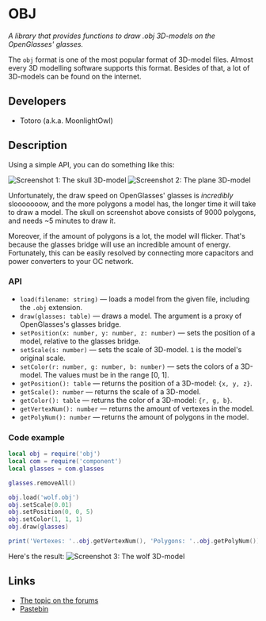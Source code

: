 # OBJ
*A library that provides functions to draw .obj 3D-models on the OpenGlasses' glasses.*

The `obj` format is one of the most popular format of 3D-model files. Almost every 3D modelling software supports this format. Besides of that, a lot of 3D-models can be found on the internet.

## Developers
* Totoro (a.k.a. MoonlightOwl)

## Description

Using a simple API, you can do something like this:

![Screenshot 1: The skull 3D-model](https://lh3.googleusercontent.com/-WcuSQWZ7hCQ/VeGOQHneL9I/AAAAAAAABHc/dUt_JiOU1DE/s912-Ic42/2015-08-29_12.46.39.png)
![Screenshot 2: The plane 3D-model](https://lh3.googleusercontent.com/-2M1dCbZpoW8/VeGcXo2vzOI/AAAAAAAABJQ/dPnfVnYdaHo/s912-Ic42/2015-08-29_13.46.28.png)

Unfortunately, the draw speed on OpenGlasses' glasses is *incredibly* slooooooow, and the more polygons a model has, the longer time it will take to draw a model. The skull on screenshot above consists of 9000 polygons, and needs ~5 minutes to draw it.

Moreover, if the amount of polygons is a lot, the model will flicker. That's because the glasses bridge will use an incredible amount of energy. Fortunately, this can be easily resolved by connecting more capacitors and power converters to your OC network.

### API
* `load(filename: string)` — loads a model from the given file, including the `.obj` extension.
* `draw(glasses: table)` — draws a model. The argument is a proxy of OpenGlasses's glasses bridge.
* `setPosition(x: number, y: number, z: number)` — sets the position of a model, relative to the glasses bridge.
* `setScale(s: number)` — sets the scale of 3D-model. `1` is the model's original scale.
* `setColor(r: number, g: number, b: number)` — sets the colors of a 3D-model. The values must be in the range [0, 1].
* `getPosition(): table` — returns the position of a 3D-model: `{x, y, z}`.
* `getScale(): number` — returns the scale of a 3D-model.
* `getColor(): table` — returns the color of a 3D-model: `{r, g, b}`.
* `getVertexNum(): number` — returns the amount of vertexes in the model.
* `getPolyNum(): number` — returns the amount of polygons in the model.

### Code example
```lua
local obj = require('obj')
local com = require('component')
local glasses = com.glasses

glasses.removeAll()

obj.load('wolf.obj')
obj.setScale(0.01)
obj.setPosition(0, 0, 5)
obj.setColor(1, 1, 1)
obj.draw(glasses)

print('Vertexes: '..obj.getVertexNum(), 'Polygons: '..obj.getPolyNum())
```

Here's the result:
![Screenshot 3: The wolf 3D-model](https://lh3.googleusercontent.com/-0fUNmPMpD8Y/VeGeWk0sAEI/AAAAAAAABJs/EjKCFqsI-XQ/s912-Ic42/2015-08-29_13.57.50.png)

## Links
* [The topic on the forums](http://computercraft.ru/topic/1103-)
* [Pastebin](http://pastebin.com/JyK7KTCQ)
